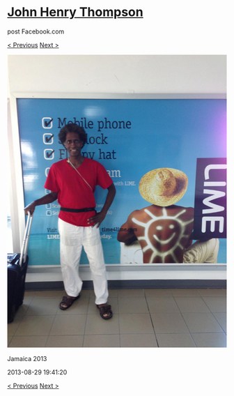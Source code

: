 # [John Henry Thompson](../README.md)
post Facebook.com

[< Previous](2013-08-29-69.md) [Next >](2013-08-29-71.md)

[![](../media/2013-08-29/Jamaica-2081.jpg)](../README.md)

Jamaica 2013

2013-08-29 19:41:20

[< Previous](2013-08-29-69.md) [Next >](2013-08-29-71.md)